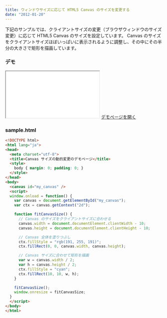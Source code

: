 ```yaml
---
title: ウィンドウサイズに応じて HTML5 Canvas のサイズを変更する
date: "2012-01-20"
---
```


下記のサンプルでは、クライアントサイズの変更（ブラウザウィンドウのサイズ変更）に応じて HTML5 Canvas のサイズを設定しています。
Canvas のサイズをクライアントサイズほぼいっぱいに表示されるように調整し、その中にその半分の大きさで矩形を描画しています。

### デモ

<iframe class="maku-htmlDemo" src="auto-resize-demo.html"></iframe>
<a target="_blank" href="auto-resize-demo.html">デモページを開く</a>

### sample.html

~~~ html
<!DOCTYPE html>
<html lang="ja">
<head>
  <meta charset="utf-8">
  <title>Canvas サイズの動的変更のデモページ</title>
  <style>
    body { margin: 0; padding: 0; }
  </style>
</head>
<body>
  <canvas id="my_canvas" />
  <script>
  window.onload = function() {
    var canvas = document.getElementById("my_canvas");
    var ctx = canvas.getContext("2d");

    function fitCanvasSize() {
      // Canvas のサイズをクライアントサイズに合わせる
      canvas.width = document.documentElement.clientWidth - 10;
      canvas.height = document.documentElement.clientHeight - 10;

      // Canvas 全体を塗りつぶし
      ctx.fillStyle = "rgb(191, 255, 191)";
      ctx.fillRect(0, 0, canvas.width, canvas.height);

      // Canvas サイズに合わせて矩形を描画
      var w = canvas.width / 2;
      var h = canvas.height / 2;
      ctx.fillStyle = "cyan";
      ctx.fillRect(10, 10, w, h);
    }

    fitCanvasSize();
    window.onresize = fitCanvasSize;
  }
  </script>
</body>
</html>
~~~

